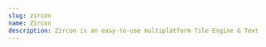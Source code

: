 ```yaml
---
slug: zircon
name: Zircon
description: Zircon is an easy-to-use multiplatform Tile Engine & Text GUI.
---
```

